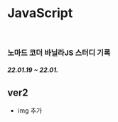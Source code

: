 # JavaScript
</br>
<h3><b>노마드 코더 바닐라JS 스터디 기록</b></h3>

<h5>22.01.19 ~ 22.01.</h5>


## ver2
* img 추가

